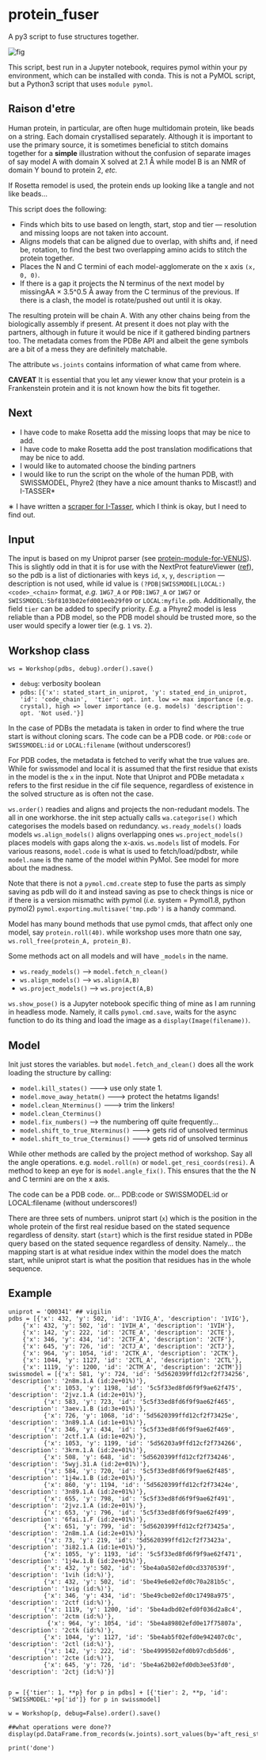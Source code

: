 # protein_fuser
A py3 script to fuse structures together.

![fig](protein_fixer-01.png)

This script, best run in a Jupyter notebook, requires pymol within your py environment, which can be installed with conda.
This is not a PyMOL script, but a Python3 script that uses `module pymol`.

## Raison d'etre

Human protein, in particular, are often huge multidomain protein, like beads on a string. Each domain crystallised separately.
Although it is important to use the primary source, it is sometimes beneficial to stitch domains together for a **simple** illustration without the confusion of separate images of say model A with domain X solved at 2.1 &Aring; while model B is an NMR of domain Y bound to protein 2, _etc._

If Rosetta remodel is used, the protein ends up looking like a tangle and not like beads...

This script does the following:

* Finds which bits to use based on length, start, stop and tier &mdash; resolution and missing loops are not taken into account.
* Aligns models that can be aligned due to overlap, with shifts and, if need be, rotation, to find the best two overlapping amino acids to stitch the protein together.
* Places the N and C termini of each model-agglomerate on the x axis `(x, 0, 0)`.
* If there is a gap it projects the N terminus of the next model by missingAA &times; 3.5^0.5 &Aring; away from the C terminus of the previous. If there is a clash, the model is rotate/pushed out until it is okay.

The resulting protein will be chain A. With any other chains being from the biologically assembly if present.
At present it does not play with the partners, although in future it would be nice if it gathered binding partners too. The metadata comes from the PDBe API and albeit the gene symbols are a bit of a mess they are definitely matchable.

The attribute `ws.joints` contains information of what came from where.

**CAVEAT** It is essential that you let any viewer know that your protein is a Frankenstein protein and it is not known how the bits fit together.

## Next

* I have code to make Rosetta add the missing loops that may be nice to add.
* I have code to make Rosetta add the post translation modifications that may be nice to add.
* I would like to automated choose the binding partners
* I would like to run the script on the whole of the human PDB, with SWISSMODEL, Phyre2 (they have a nice amount thanks to Miscast!) and I-TASSER*

&lowast; I have written a [scraper for I-Tasser](https://github.com/matteoferla/ITasser_miner), which I think is okay, but I need to find out.

## Input

The input is based on my Uniprot parser (see [protein-module-for-VENUS](https://github.com/matteoferla/protein-module-for-VENUS)).
This is slightly odd in that it is for use with the NextProt featureViewer ([ref](https://github.com/calipho-sib/feature-viewer)), so the pdb is a list of dictionaries with keys `id`, `x`, `y`, `description` &mdash;description is not used, while id value is `(?PDB|SWISSMODEL|LOCAL:)<code>_<chain>` format, _e.g._ `1WG7_A` or `PDB:1WG7_A` or `1WG7` or `SWISSMODEL:5bf8103b02efd001eeb29f09` or `LOCAL:myfile.pdb`. Additionally, the field `tier` can be added to specify priority. _E.g._ a Phyre2 model is less reliable than a PDB model, so the PDB model should be trusted more, so the user would specify a lower tier (e.g. `1` vs. `2`).


## Workshop class

	ws = Workshop(pdbs, debug).order().save()

* `debug`: verbosity boolean
* `pdbs`: `[{'x': stated_start_in_uniprot,
    'y': stated_end_in_uniprot,
    'id': 'code_chain', 
    'tier': opt. int. low => max importance (e.g. crystal), high => lower importance (e.g. models)
    'description': opt. 'Not used.'}]`

In the case of PDBs the metadata is taken in order to find where the true start is without cloning scars.
The code can be a PDB code. or `PDB:code`  or `SWISSMODEL:id` or `LOCAL:filename` (without underscores!)

For PDB codes, the metadata is fetched to verify what the true values are. While for swissmodel and local it is assumed that the first residue that exists in the model is the `x` in the input.
Note that Uniprot and PDBe metadata `x` refers to the first residue in the cif file sequence, regardless of existence in the solved structure as is often not the case.



`ws.order()` readies and aligns and projects the non-redudant models. The all in one workhorse.
the init step actually calls `wa.categorise()` which categorises the models based on redundancy.
`ws.ready_models()` loads models
`ws.align_models()` aligns overlapping ones
`ws.project_models()` places models with gaps along the x-axis.
`ws.models` list of models.
For various reasons, `model.code` is what is used to fetch/load/pdbstr, while `model.name` is the name of the model within PyMol.
See model for more about the madness.

Note that there is not a `pymol.cmd.create` step to fuse the parts as simply saving as pdb will do it and instead saving as pse to check things is nice or if there is a version mismathc with pymol (_i.e._ system = Pymol1.8, python pymol2) `pymol.exporting.multisave('tmp.pdb')` is a handy command.

Model has many bound methods that use pymol cmds, that affect only one model, say `protein.roll(40)`. while workshop uses more thatn one say, `ws.roll_free(protein_A, protein_B)`.

Some methods act on all models and will have `_models` in the name.

* `ws.ready_models()` --> `model.fetch_n_clean()`
* `ws.align_models()` --> `ws.align(A,B)`
* `ws.project_models()` --> `ws.project(A,B)`

`ws.show_pose()` is a Jupyter notebook specific thing of mine as I am running in headless mode. Namely, it calls `pymol.cmd.save`, waits for the async function to do its thing and load the image as a `display(Image(filename))`.

## Model

 Init just stores the variables. but `model.fetch_and_clean()` does all the work loading the structure by calling:

* `model.kill_states()`    ---> use only state 1.
* `model.move_away_hetatm()`  ---> protect the hetatms ligands!
* `model.clean_Nterminus()`   ---> trim the linkers!
* `model.clean_Cterminus()`
* `model.fix_numbers()`   --> the numbering off quite frequently...
* `model.shift_to_true_Nterminus()`  ---> gets rid of unsolved terminus
* `model.shift_to_true_Cterminus()`  ---> gets rid of unsolved terminus

While other methods are called by the project method of workshop. Say all the angle operations.
e.g. `model.roll(n)` or `model.get_resi_coords(resi)`. 
A method to keep an eye for is `model.angle_fix()`. This ensures that the the N and C termini are on the x axis.
        
The code can be a PDB code. or... PDB:code  or SWISSMODEL:id or LOCAL:filename (without underscores!)

There are three sets of numbers.
uniprot start (`x`) which is the position in the whole protein of the first real residue based on the stated sequence regardless of density.
start (`start`) which is the first residue stated in PDBe query based on the stated sequence regardless of density.
Namely... the mapping start is at what residue index within the model does the match start,
while uniprot start is what the position that residues has in the whole sequence.

## Example
	
	uniprot = 'Q00341' ## vigilin
	pdbs = [{'x': 432, 'y': 502, 'id': '1VIG_A', 'description': '1VIG'}, 
		{'x': 432, 'y': 502, 'id': '1VIH_A', 'description': '1VIH'}, 
		{'x': 142, 'y': 222, 'id': '2CTE_A', 'description': '2CTE'},
		{'x': 346, 'y': 434, 'id': '2CTF_A', 'description': '2CTF'}, 
		{'x': 645, 'y': 726, 'id': '2CTJ_A', 'description': '2CTJ'},
		{'x': 964, 'y': 1054, 'id': '2CTK_A', 'description': '2CTK'},
		{'x': 1044, 'y': 1127, 'id': '2CTL_A', 'description': '2CTL'},
		{'x': 1119, 'y': 1200, 'id': '2CTM_A', 'description': '2CTM'}]
	swissmodel = [{'x': 581, 'y': 724, 'id': '5d5620399ffd12cf2f734256', 'description': '2n8m.1.A (id:2e+01%)'},
		      {'x': 1053, 'y': 1198, 'id': '5c5f33ed8fd6f9f9ae62f475', 'description': '2jvz.1.A (id:2e+01%)'},
		      {'x': 583, 'y': 723, 'id': '5c5f33ed8fd6f9f9ae62f465', 'description': '3aev.1.B (id:3e+01%)'},
		      {'x': 726, 'y': 1068, 'id': '5d5620399ffd12cf2f73425e', 'description': '3n89.1.A (id:1e+01%)'},
		      {'x': 346, 'y': 434, 'id': '5c5f33ed8fd6f9f9ae62f469', 'description': '2ctf.1.A (id:1e+02%)'},
		      {'x': 1053, 'y': 1199, 'id': '5d56203a9ffd12cf2f734266', 'description': '3krm.1.A (id:2e+01%)'},
		      {'x': 508, 'y': 648, 'id': '5d5620399ffd12cf2f734246', 'description': '5wyj.31.A (id:2e+01%)'},
		      {'x': 584, 'y': 720, 'id': '5c5f33ed8fd6f9f9ae62f485', 'description': '1j4w.1.B (id:2e+01%)'},
		      {'x': 860, 'y': 1194, 'id': '5d5620399ffd12cf2f73424e', 'description': '3n89.1.A (id:2e+01%)'},
		      {'x': 655, 'y': 798, 'id': '5c5f33ed8fd6f9f9ae62f491', 'description': '2jvz.1.A (id:2e+01%)'},
		      {'x': 653, 'y': 796, 'id': '5c5f33ed8fd6f9f9ae62f499', 'description': '6fai.1.F (id:2e+01%)'},
		      {'x': 651, 'y': 799, 'id': '5d5620399ffd12cf2f73425a', 'description': '2n8m.1.A (id:2e+01%)'},
		      {'x': 73, 'y': 219, 'id': '5d5620399ffd12cf2f73423a', 'description': '3i82.1.A (id:1e+01%)'},
		      {'x': 1055, 'y': 1193, 'id': '5c5f33ed8fd6f9f9ae62f471', 'description': '1j4w.1.B (id:2e+01%)'},
		      {'x': 432, 'y': 502, 'id': '5be4a0a502efd0cd3370539f', 'description': '1vih (id:%)'},
		      {'x': 432, 'y': 502, 'id': '5be49e6e02efd0c70a281b5c', 'description': '1vig (id:%)'},
		      {'x': 346, 'y': 434, 'id': '5be49cbe02efd0c17498a975', 'description': '2ctf (id:%)'},
		      {'x': 1119, 'y': 1200, 'id': '5be4adbd02efd0f036d2a8c4', 'description': '2ctm (id:%)'},
		       {'x': 964, 'y': 1054, 'id': '5be4a89802efd0e17f75807a', 'description': '2ctk (id:%)'},
		      {'x': 1044, 'y': 1127, 'id': '5be4ab5f02efd0e942407c0c', 'description': '2ctl (id:%)'},
		      {'x': 142, 'y': 222, 'id': '5be4999502efd0b97cdb5dd6', 'description': '2cte (id:%)'},
		      {'x': 645, 'y': 726, 'id': '5be4a62b02efd0db3ee53fd0', 'description': '2ctj (id:%)'}]
	

	p = [{'tier': 1, **p} for p in pdbs] + [{'tier': 2, **p, 'id': 'SWISSMODEL:'+p['id']} for p in swissmodel]
	
	w = Workshop(p, debug=False).order().save()
	
	##what operations were done??
	display(pd.DataFrame.from_records(w.joints).sort_values(by='aft_resi_start'))

	print('done')




